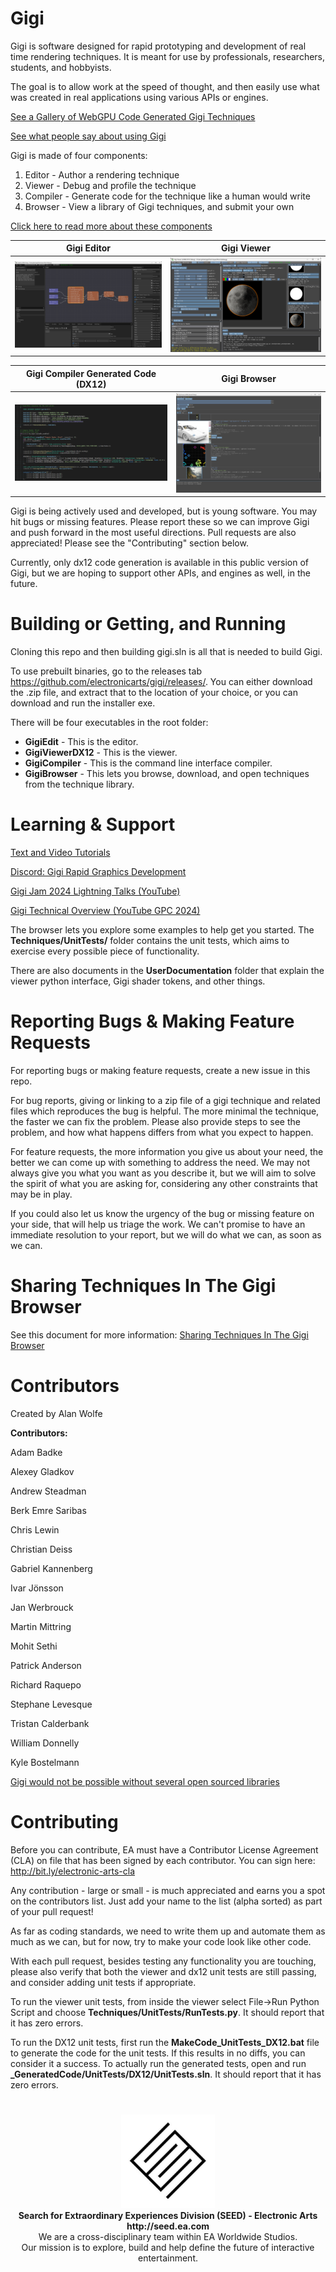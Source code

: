 # Gigi

Gigi is software designed for rapid prototyping and development of real time rendering techniques. It is meant for use by professionals, researchers, students, and hobbyists.

The goal is to allow work at the speed of thought, and then easily use what was created in real applications using various APIs or engines.

[See a Gallery of WebGPU Code Generated Gigi Techniques](https://electronicarts.github.io/gigi/)

[See what people say about using Gigi](readme/testimonials.md)

Gigi is made of four components:

1. Editor - Author a rendering technique
2. Viewer - Debug and profile the technique
3. Compiler - Generate code for the technique like a human would write
4. Browser - View a library of Gigi techniques, and submit your own

[Click here to read more about these components](readme/Overview.md)

Gigi Editor | Gigi Viewer
:-----:|:------:|
[![A screenshot of the Gigi Editor](readme/editor.png)](readme/editor.png) | [![A screenshot of the Gigi Viewer](readme/viewer.png)](readme/viewer.png)

Gigi Compiler Generated Code (DX12) | Gigi Browser
:-----:|:------:|
[![A screenshot of the Gigi Generated C++ / DX12 code](readme/code.png)](readme/code.png) | [![A screenshot of the Gigi Browser](readme/browser.png)](readme/browser.png)

Gigi is being actively used and developed, but is young software. You may hit bugs or missing features. Please report these so we can improve Gigi and push forward in the most useful directions. Pull requests are also appreciated! Please see the "Contributing" section below.

Currently, only dx12 code generation is available in this public version of Gigi, but we are hoping to support other APIs, and engines as well, in the future.

# Building or Getting, and Running

Cloning this repo and then building gigi.sln is all that is needed to build Gigi.

To use prebuilt binaries, go to the releases tab https://github.com/electronicarts/gigi/releases/.  You can either download the .zip file, and extract that to the location of your choice, or you can download and run the installer exe.

There will be four executables in the root folder:

* **GigiEdit** - This is the editor.
* **GigiViewerDX12** - This is the viewer. 
* **GigiCompiler** - This is the command line interface compiler.
* **GigiBrowser** - This lets you browse, download, and open techniques from the technique library.

# Learning & Support

[Text and Video Tutorials](readme/tutorials/readme.md)

[Discord: Gigi Rapid Graphics Development](https://discord.gg/HPzqAw2H3k)

[Gigi Jam 2024 Lightning Talks (YouTube)](https://www.youtube.com/watch?v=m62ePwK33PM)

[Gigi Technical Overview (YouTube GPC 2024)](https://www.youtube.com/watch?v=MgCR-Kky628)

The browser lets you explore some examples to help get you started.  The **Techniques/UnitTests/** folder contains the unit tests, which aims to exercise every possible piece of functionality.

There are also documents in the **UserDocumentation** folder that explain the viewer python interface, Gigi shader tokens, and other things.

# Reporting Bugs & Making Feature Requests

For reporting bugs or making feature requests, create a new issue in this repo.

For bug reports, giving or linking to a zip file of a gigi technique and related files which reproduces the bug is helpful.  The more minimal the technique, the faster we can fix the problem.  Please also provide steps to see the problem, and how what happens differs from what you expect to happen.

For feature requests, the more information you give us about your need, the better we can come up with something to address the need.  We may not always give you what you want as you describe it, but we will aim to solve the spirit of what you are asking for, considering any other constraints that may be in play.

If you could also let us know the urgency of the bug or missing feature on your side, that will help us triage the work.  We can't promise to have an immediate resolution to your report, but we will do what we can, as soon as we can.

# Sharing Techniques In The Gigi Browser

See this document for more information: [Sharing Techniques In The Gigi Browser](readme/BrowserSharing.md)

# Contributors

Created by Alan Wolfe

**Contributors:**

Adam Badke

Alexey Gladkov

Andrew Steadman

Berk Emre Saribas

Chris Lewin

Christian Deiss

Gabriel Kannenberg

Ivar Jönsson

Jan Werbrouck

Martin Mittring

Mohit Sethi

Patrick Anderson

Richard Raquepo

Stephane Levesque

Tristan Calderbank

William Donnelly

Kyle Bostelmann

[Gigi would not be possible without several open sourced libraries](readme/OSS.md)

# Contributing

Before you can contribute, EA must have a Contributor License Agreement (CLA) on file that has been signed by each contributor.
You can sign here: http://bit.ly/electronic-arts-cla

Any contribution - large or small - is much appreciated and earns you a spot on the contributors list. Just add your name to the list (alpha sorted) as part of your pull request!

As far as coding standards, we need to write them up and automate them as much as we can, but for now, try to make your code look like other code.

With each pull request, besides testing any functionality you are touching, please also verify that both the viewer and dx12 unit tests are still passing, and consider adding unit tests if appropriate.

To run the viewer unit tests, from inside the viewer select File->Run Python Script and choose **Techniques/UnitTests/RunTests.py**.  It should report that it has zero errors.

To run the DX12 unit tests, first run the **MakeCode_UnitTests_DX12.bat** file to generate the code for the unit tests.  If this results in no diffs, you can consider it a success.  To actually run the generated tests, open and run **_GeneratedCode/UnitTests/DX12/UnitTests.sln**.  It should report that it has zero errors.

#

<p align="center"><a href="https://seed.ea.com"><img src="readme/SEED.jpg" width="150px"></a><br>
<b>Search for Extraordinary Experiences Division (SEED) - Electronic Arts <br> http://seed.ea.com</b><br>
We are a cross-disciplinary team within EA Worldwide Studios.<br>
Our mission is to explore, build and help define the future of interactive entertainment.</p>
